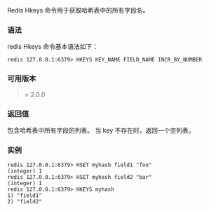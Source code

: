 
Redis Hkeys 命令用于获取哈希表中的所有字段名。

### 语法

redis Hkeys 命令基本语法如下：

```
redis 127.0.0.1:6379> HKEYS KEY_NAME FIELD_NAME INCR_BY_NUMBER
```

### 可用版本

>= 2.0.0

### 返回值

包含哈希表中所有字段的列表。 当 key 不存在时，返回一个空列表。

### 实例

```
redis 127.0.0.1:6379> HSET myhash field1 "foo"
(integer) 1
redis 127.0.0.1:6379> HSET myhash field2 "bar"
(integer) 1
redis 127.0.0.1:6379> HKEYS myhash
1) "field1"
2) "field2"
```
